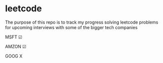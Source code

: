 # leetcode

The purpose of this repo is to track my progress solving leetcode problems for upcoming interviews with some of the bigger tech companies

MSFT &#x2611;

AMZON &#x2611;

GOOG X
